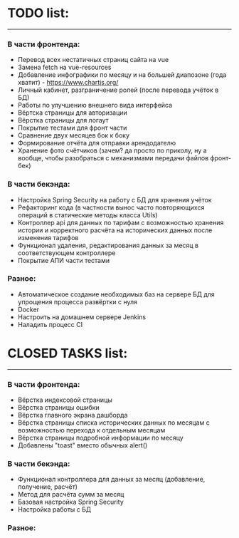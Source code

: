 # TODO list:
*****
### В части фронтенда:
* Перевод всех нестатичных страниц сайта на vue
* Замена fetch на vue-resources
* Добавление инфографики по месяцу и на большей диапозоне (года хватит) - https://www.chartjs.org/
* Личный кабинет, разграничение ролей (после перевода учёток в БД)
* Работы по улучшению внешнего вида интерфейса
* Вёртска страницы для авторизации
* Вёрстка страницы для логаут
* Покрытие тестами для фронт части 
* Сравнение двух месяцев бок к боку
* Формирование отчёта для отправки арендодателю
* Хранение фото счётчиков (зачем? да просто по приколу, ну а вообще, чтобы разобраться с механизмами передачи файлов фронт-бек)

### В части бекэнда:
* Настройка Spring Security на работу с БД для хранения учёток
* Рефакторинг кода (в частности вынос часто повторяющихся операций в статические методы класса Utils)
* Контроллер api для данных по тарифам с возможностью хранения истории и корректного расчёта на исторических данных после изменения тарифов
* Функционал удаления, редактирования данных за месяц в соответствующем контроллере
* Покрытие АПИ части тестами

### Разное:
* Автоматическое создание необходимых баз на сервере БД для упрощения процесса развёртки с нуля
* Docker
* Настроить на домашнем сервере Jenkins
* Наладить процесс CI

# CLOSED TASKS list:
*****
### В части фронтенда:
* Вёрстка индексовой страницы
* Вёрстка страницы ошибки
* Вёрстка главного экрана дашборда
* Вёрстка страницы списка исторических данных по месяцам с возможностью перехода к отдельным месяцам
* Вёрстка страницы подробной информации по месяцу
* Добавлены "toast" вместо обычных alert()

### В части бекэнда:
* Функционал контроллера для данных за месяц (добавление, получение, расчёт)
* Метод для расчёта сумм за месяц
* Базовая настройка Spring Security
* Настройка работы с БД

### Разное: